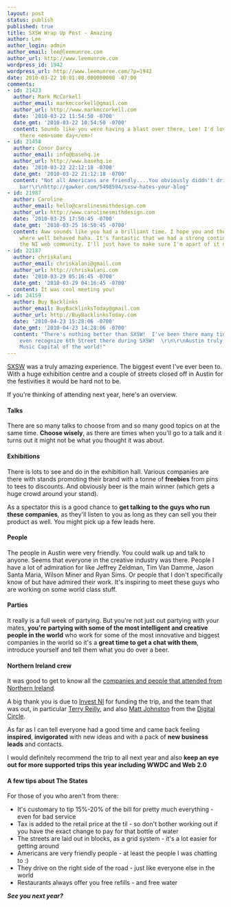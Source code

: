 ```yaml
---
layout: post
status: publish
published: true
title: SXSW Wrap Up Post - Amazing
author: Lee
author_login: admin
author_email: lee@leemunroe.com
author_url: http://www.leemunroe.com
wordpress_id: 1942
wordpress_url: http://www.leemunroe.com/?p=1942
date: 2010-03-22 10:01:08.000000000 -07:00
comments:
- id: 21423
  author: Mark McCorkell
  author_email: markmccorkell@gmail.com
  author_url: http://www.markmccorkell.com
  date: '2010-03-22 11:54:50 -0700'
  date_gmt: '2010-03-22 10:54:50 -0700'
  content: Sounds like you were having a blast over there, Lee! I'd love to get over
    there <em>some day</em>!
- id: 21458
  author: Conor Darcy
  author_email: info@basehq.ie
  author_url: http://www.basehq.ie
  date: '2010-03-22 22:12:18 -0700'
  date_gmt: '2010-03-22 21:12:18 -0700'
  content: "Not all Americans are friendly....You obviously diddn't drink in this
    bar!\r\nhttp://gawker.com/5498594/sxsw-hates-your-blog"
- id: 21987
  author: Caroline
  author_email: hello@carolinesmithdesign.com
  author_url: http://www.carolinesmithdesign.com
  date: '2010-03-25 17:50:45 -0700'
  date_gmt: '2010-03-25 16:50:45 -0700'
  content: Aww sounds like you had a brilliant time. I hope you and the other NI attendees
    where well behaved haha. It's fantastic that we had a strong contingent representing
    the NI web community. I'll just have to make sure I'm apart of it next year.
- id: 22187
  author: chriskalani
  author_email: chriskalani@gmail.com
  author_url: http://chriskalani.com
  date: '2010-03-29 05:16:45 -0700'
  date_gmt: '2010-03-29 04:16:45 -0700'
  content: It was cool meeting you!
- id: 24159
  author: Buy Backlinks
  author_email: BuyBacklinksToday@gmail.com
  author_url: http://BuyBacklinksToday.com
  date: '2010-04-23 15:28:06 -0700'
  date_gmt: '2010-04-23 14:28:06 -0700'
  content: "There's nothing better than SXSW!  I've been there many times!  You can't
    even recognize 6th Street there during SXSW!  \r\n\r\nAustin truly is the Live
    Music Capital of the world!"
---
```

<a href="http://sxsw.com/">SXSW</a> was a truly amazing experience. The biggest event I've ever been to. With a huge exhibition centre and a couple of streets closed off in Austin for the festivities it would be hard not to be.

If you're thinking of attending next year, here's an overview.

<!--more-->

<h4>Talks</h4>
There are so many talks to choose from and so many good topics on at the same time. <strong>Choose wisely</strong>, as there are times when you'll go to a talk and it turns out it might not be what you thought it was about.

<h4>Exhibitions</h4>
There is lots to see and do in the exhibition hall. Various companies are there with stands promoting their brand with a tonne of <strong>freebies</strong> from pins to tees to discounts. And obviously beer is the main winner (which gets a huge crowd around your stand).

As a spectator this is a good chance to <strong>get talking to the guys who run these companies</strong>, as they'll listen to you as long as they can sell you their product as well. You might pick up a few leads here.

<h4>People</h4>
The people in Austin were very friendly. You could walk up and talk to anyone. Seems that everyone in the creative industry was there. People I have a lot of admiration for like Jeffrey Zeldman, Tim Van Damme, Jason Santa Maria, Wilson Miner and Ryan Sims. Or people that I don't specifically know of but have admired their work. It's inspiring to meet these guys who are working on some world class stuff.

<h4>Parties</h4>
It really is a full week of partying. But you're not just out partying with your mates,<strong> you're partying with some of the most intelligent and creative people in the world</strong> who work for some of the most innovative and biggest companies in the world so it's a <strong>great time to get a chat with them</strong>, introduce yourself and tell them what you do over a beer.

<h4>Northern Ireland crew</h4>
It was good to get to know all the <a href="http://www.leemunroe.com/sxsw-2010/">companies and people that attended from Northern Ireland</a>.

A big thank you is due to <a href="http://www.investni.com/">Invest NI</a> for funding the trip, and the team that was out, in particular <a href="http://twitter.com/TradeandExport">Terry Reilly</a>, and also <a href="http://twitter.com/cimota">Matt Johnston</a> from the <a href="http://digitalcircle.ning.com/">Digital Circle</a>.

As far as I can tell everyone had a good time and came back feeling <strong>inspired</strong>, <strong>invigorated</strong> with new ideas and with a pack of <strong>new business leads</strong> and contacts.

I would definitely recommend the trip to all next year and also <strong>keep an eye out for more supported trips this year including WWDC and Web 2.0</strong>

<h4>A few tips about The States</h4>
For those of you who aren't from there:
<ul>
<li>It's customary to tip 15%-20% of the bill for pretty much everything - even for bad service</li>
<li>Tax is added to the retail price at the til - so don't bother working out if you have the exact change to pay for that bottle of water</li>
<li>The streets are laid out in blocks, as a grid system - it's a lot easier for getting around</li>
<li>Americans are very friendly people - at least the people I was chatting to :)</li>
<li>They drive on the right side of the road - just like everyone else in the world</li>
<li>Restaurants always offer you free refills - and free water</li>
</ul>

<strong><em>See you next year?</em></strong>
